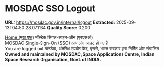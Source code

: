 # MOSDAC SSO Logout

**URL:** https://mosdac.gov.in/internal/logout
**Extracted:** 2025-09-13T04:50:28.071134
**Quality Score:** 0.200

  
[Home (मुख पृष्ठ)](https://mosdac.gov.in)
मॉस्डैक सिंगल-साइन-ऑन (एसएसओ)    
MOSDAC Single-Sign-On (SSO)
आप लॉग आउट हो गए हैं   
You are logged out
मॉस्डैक, अंतरिक्ष उपयोग केंद्र, इसरो, भारत सरकार द्वारा निर्मित और संचालित
**Owned and maintained by MOSDAC, Space Applications Centre, Indian Space Research Organisation, Govt. of INDIA.**
